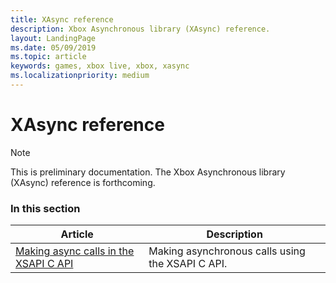 ```yaml
---
title: XAsync reference
description: Xbox Asynchronous library (XAsync) reference.
layout: LandingPage
ms.date: 05/09/2019
ms.topic: article
keywords: games, xbox live, xbox, xasync
ms.localizationpriority: medium
---
```


# XAsync reference

> [!NOTE]
> This is preliminary documentation. The Xbox Asynchronous library (XAsync) reference is forthcoming.


### In this section

| Article | Description |
|---------|-------------|
| [Making async calls in the XSAPI C API](live-flatc-async-patterns.md) | Making asynchronous calls using the XSAPI C API. |


<!-- ### See also -->


